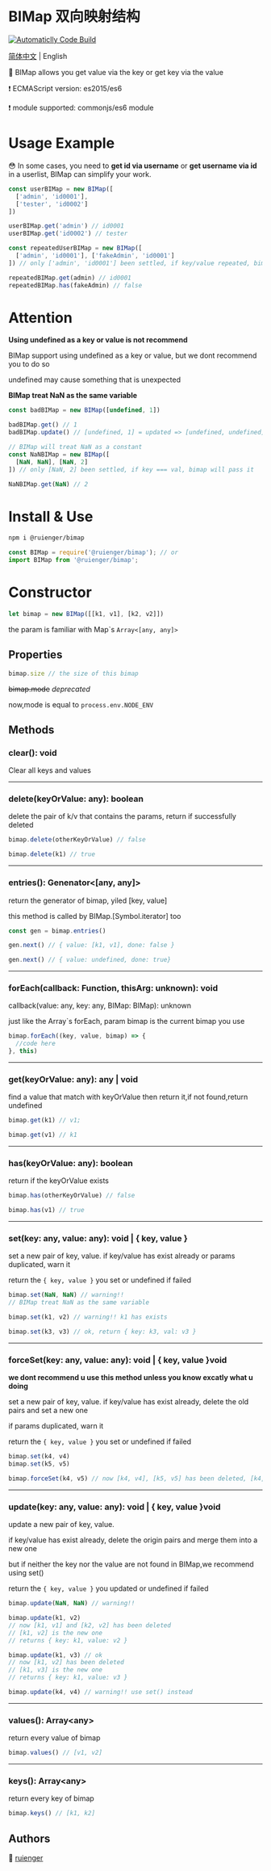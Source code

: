 # BIMap 双向映射结构

[![Automaticlly Code Build](https://github.com/ruienger/BIMap/actions/workflows/main.yml/badge.svg)](https://github.com/ruienger/BIMap/actions/workflows/main.yml)

[简体中文](https://github.com/ruienger/BIMap/blob/master/README-ZH.md) | English

📌 BIMap allows you get value via the key or get key via the value

❗ ECMAScript version: es2015/es6

❗ module supported: commonjs/es6 module

# Usage Example

😳 In some cases, you need to **get id via username** or **get username via id** in a userlist, BIMap can simplify your work.

```javascript
const userBIMap = new BIMap([
  ['admin', 'id0001'],
  ['tester', 'id0002']
])

userBIMap.get('admin') // id0001
userBIMap.get('id0002') // tester

const repeatedUserBIMap = new BIMap([
  ['admin', 'id0001'], ['fakeAdmin', 'id0001']
]) // only ['admin', 'id0001'] been settled, if key/value repeated, bimap will pass it

repeatedBIMap.get(admin) // id0001
repeatedBIMap.has(fakeAdmin) // false

```

# Attention

**Using undefined as a key or value is not recommend**

BIMap support using undefined as a key or value, but we dont recommend you to do so

undefined may cause something that is unexpected

**BIMap treat NaN as the same variable**

```javascript
const badBIMap = new BIMap([undefined, 1])

badBIMap.get() // 1
badBIMap.update() // [undefined, 1] = updated => [undefined, undefined]

// BIMap will treat NaN as a constant
const NaNBIMap = new BIMap([
  [NaN, NaN], [NaN, 2]
]) // only [NaN, 2] been settled, if key === val, bimap will pass it

NaNBIMap.get(NaN) // 2

```

# Install & Use

```bash
npm i @ruienger/bimap
```

```javascript
const BIMap = require('@ruienger/bimap'); // or
import BIMap from '@ruienger/bimap';
```

# Constructor

```javascript
let bimap = new BIMap([[k1, v1], [k2, v2]])
```

the param is familiar with Map\`s `Array<[any, any]>`

## Properties

```javascript
bimap.size // the size of this bimap
```

~~bimap.mode~~ *deprecated*

now,mode is equal to `process.env.NODE_ENV`

## Methods

### clear(): void

Clear all keys and values

---

### delete(keyOrValue: any): boolean

delete the pair of k/v that contains the params, return if successfully deleted

```javascript
bimap.delete(otherKeyOrValue) // false

bimap.delete(k1) // true
```

---

### entries(): Genenator<[any, any]>

return the generator of bimap, yiled [key, value]

this method is called by BIMap.[Symbol.iterator] too

```javascript
const gen = bimap.entries()

gen.next() // { value: [k1, v1], done: false }

gen.next() // { value: undefined, done: true}
```

---

### forEach(callback: Function, thisArg: unknown): void

callback(value: any, key: any, BIMap: BIMap): unknown

just like the Array`s forEach, param bimap is the current bimap you use

```javascript
bimap.forEach((key, value, bimap) => {
  //code here
}, this)
```

---

### get(keyOrValue: any): any | void

find a value that match with keyOrValue then return it,if not found,return undefined

```javascript
bimap.get(k1) // v1;

bimap.get(v1) // k1
```

---

### has(keyOrValue: any): boolean

return if the keyOrValue exists

```javascript
bimap.has(otherKeyOrValue) // false

bimap.has(v1) // true
```

---

### set(key: any, value: any): void | \{ key, value }

set a new pair of key, value. if key/value has exist already or params duplicated, warn it

return the `{ key, value }` you set or undefined if failed

```javascript
bimap.set(NaN, NaN) // warning!!
// BIMap treat NaN as the same variable

bimap.set(k1, v2) // warning!! k1 has exists

bimap.set(k3, v3) // ok, return { key: k3, val: v3 }
```

---

### forceSet(key: any, value: any): void | \{ key, value }void

**we dont recommend u use this method unless you know excatly what u doing**

set a new pair of key, value. if key/value has exist already, delete the old pairs and set a new one

if params duplicated, warn it

return the `{ key, value }` you set or undefined if failed

```javascript
bimap.set(k4, v4)
bimap.set(k5, v5)

bimap.forceSet(k4, v5) // now [k4, v4], [k5, v5] has been deleted, [k4, v5] is the new one
```

---

### update(key: any, value: any): void | \{ key, value }void

update a new pair of key, value.

if key/value has exist already, delete the origin pairs and merge them into a new one

but if neither the key nor the value are not found in BIMap,we recommend using set()

return the `{ key, value }` you updated or undefined if failed

```javascript
bimap.update(NaN, NaN) // warning!!

bimap.update(k1, v2)
// now [k1, v1] and [k2, v2] has been deleted
// [k1, v2] is the new one
// returns { key: k1, value: v2 }

bimap.update(k1, v3) // ok
// now [k1, v2] has been deleted
// [k1, v3] is the new one
// returns { key: k1, value: v3 }

bimap.update(k4, v4) // warning!! use set() instead
```

---

### values(): Array\<any>

return every value of bimap

```javascript
bimap.values() // [v1, v2]
```

---

### keys(): Array\<any>

return every key of bimap

```javascript
bimap.keys() // [k1, k2]
```

## Authors

🧑 [ruienger](https://github.com/ruienger)
